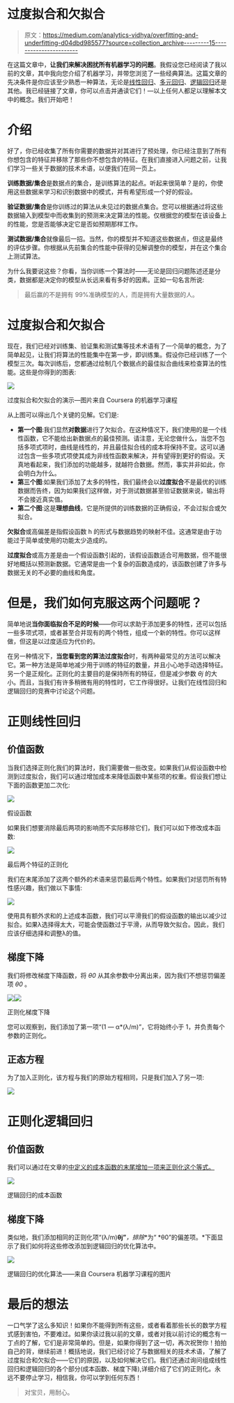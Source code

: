 # 过度拟合和欠拟合

> 原文：<https://medium.com/analytics-vidhya/overfitting-and-underfitting-d04dbd985577?source=collection_archive---------15----------------------->

在这篇文章中，**让我们来解决困扰所有机器学习的问题**。我假设您已经阅读了我以前的文章，其中我向您介绍了机器学习，并带您浏览了一些经典算法。这篇文章的先决条件是你应该至少熟悉一种算法，无论是[线性回归](https://hemanth-kotagiri43.medium.com/introduction-to-machine-learning-30a50cdec18e)、[多元回归](/mlearning-ai/at-what-price-should-you-sell-your-home-multivariate-linear-regression-a6824ec172b1)、[逻辑回归](https://hemanth-kotagiri43.medium.com/lets-learn-the-fundamentals-of-classifying-cancer-logistic-regression-20a1dd24e570)还是其他。我已经链接了文章，你可以点击并通读它们！—以上任何人都足以理解本文中的概念。我们开始吧！

# 介绍

好了，你已经收集了所有你需要的数据并对其进行了预处理，你已经注意到了所有你想包含的特征并移除了那些你不想包含的特征。在我们直接进入问题之前，让我们学习一些关于数据的技术术语，以便我们在同一页上。

**训练数据/集合**是数据点的集合，是训练算法的起点。听起来很简单？是的，你使用这些数据来学习和识别数据中的模式，并有希望形成一个好的假设。

**验证数据/集合**是你训练过的算法从未见过的数据点集合。您可以根据通过将这些数据输入到模型中而收集到的预测来决定算法的性能。仅根据您的模型在该设备上的性能，您是否能够决定它是否如预期那样工作。

**测试数据/集合**就像最后一招。当然，你的模型并不知道这些数据点，但这是最终的评估步骤。你根据从先前集合的性能中获得的见解调整你的模型，并在这个集合上测试算法。

为什么我要说这些？你看，当你训练一个算法时——无论是回归问题陈述还是分类，数据都是决定你的模型从长远来看有多好的因素。正如一句名言所说:

> 最后赢的不是拥有 99%准确模型的人，而是拥有大量数据的人。

# 过度拟合和欠拟合

现在，我们已经对训练集、验证集和测试集等技术术语有了一个简单的概念，为了简单起见，让我们将算法的性能集中在第一步，即训练集。假设你已经训练了一个模型三次。每次训练后，您都通过绘制几个数据点的最佳拟合曲线来检查算法的性能。这些是你得到的图表:

![](img/2688d0085a4431f20c10960d9fdf8d79.png)

过度拟合和欠拟合的演示—图片来自 Coursera 的机器学习课程

从上图可以得出几个关键的见解。它们是:

*   **第一个图**:我们显然**对数据**进行了欠拟合。在这种情况下，我们使用的是一个线性函数，它不能给出新数据点的最佳预测。请注意，无论您做什么，当您不包括多项式项时，曲线是线性的，并且最佳拟合线的成本将保持不变。这可以通过包含一些多项式项使其成为非线性函数来解决，并有望得到更好的假设。天真地看起来，我们添加的功能越多，就越符合数据。然而，事实并非如此，你会明白为什么。
*   **第三个图**:如果我们添加了太多的特性，我们最终会以**过度拟合**不是最优的训练数据而告终，因为如果我们这样做，对于测试数据甚至验证数据来说，输出将不会接近真实值。
*   **第二个图**:这是**理想曲线**，它是所提供的训练数据的正确假设，不会过拟合或欠拟合。

**欠拟合**或高偏差是指假设函数 h 的形式与数据趋势的映射不佳。这通常是由于功能过于简单或使用的功能太少造成的。

**过度拟合**或高方差是由一个假设函数引起的，该假设函数适合可用数据，但不能很好地概括以预测新数据。它通常是由一个复杂的函数造成的，该函数创建了许多与数据无关的不必要的曲线和角度。

# 但是，我们如何克服这两个问题呢？

简单地说**当你面临拟合不足的时候**——你可以求助于添加更多的特性，还可以包括一些多项式项，或者甚至合并现有的两个特性，组成一个新的特性。你可以这样做，但这是以过度适应为代价的。

在另一种情况下，**当您看到您的算法过度拟合**时，有两种最常见的方法可以解决它。第一种方法是简单地减少用于训练的特征的数量，并且小心地手动选择特征。另一个是正规化。正则化的主要目的是保持所有的特征，但是减少参数 *θj* 的大小。而且，当我们有许多稍微有用的特性时，它工作得很好。让我们在线性回归和逻辑回归的竞赛中讨论这个问题。

# 正则线性回归

## 价值函数

当我们选择正则化我们的算法时，我们需要做一些改变。如果我们从假设函数中检测到过度拟合，我们可以通过增加成本来降低函数中某些项的权重。假设我们想让下面的函数更加二次化:

![](img/511c348c088156c50668750f80f4fdec.png)

假设函数

如果我们想要消除最后两项的影响而不实际移除它们，我们可以如下修改成本函数:

![](img/af05d1d0f3b1b74ba40d27f718468de6.png)

最后两个特征的正则化

我们在末尾添加了这两个额外的术语来惩罚最后两个特性。如果我们对惩罚所有特性感兴趣，我们做以下事情:

![](img/52a41393d5023061b1b8504f839eecaa.png)

使用具有额外求和的上述成本函数，我们可以平滑我们的假设函数的输出以减少过拟合。如果λ选择得太大，可能会使函数过于平滑，从而导致欠拟合。因此，我们应该仔细选择和调整λ的值。

## 梯度下降

我们将修改梯度下降函数，将 *θ0* 从其余参数中分离出来，因为我们不想惩罚偏差项 *θ0* 。

![](img/6b2ef0a17b61c01d4d66ebe8560cc149.png)![](img/ea5aa465f7b112850369af3b8998475d.png)

正则化梯度下降

您可以观察到，我们添加了第一项“(1 — α*(λ/m)”，它将始终小于 1，并负责每个参数的正则化。

## 正态方程

为了加入正则化，该方程与我们的原始方程相同，只是我们加入了另一项:

![](img/3a36ef201ebbd6d1e362ae2a35d7d4ad.png)

# 正则化逻辑回归

## 价值函数

我们可以通过在文章的[中定义的成本函数的末尾增加一项来正则化这个等式。](https://hemanth-kotagiri43.medium.com/lets-learn-the-fundamentals-of-classifying-cancer-logistic-regression-20a1dd24e570)

![](img/a6091dc2ddbce2473da372b1c160147f.png)

逻辑回归的成本函数

## 梯度下降

类似地，我们添加相同的正则化项“(λ/m)**θj”***，排除**为“ *θ0”的偏差项。*下面显示了我们如何将这些修改添加到逻辑回归的优化算法中。

![](img/1ec70737c6692b6c43397ddefea75556.png)

逻辑回归的优化算法——来自 Coursera 机器学习课程的图片

# 最后的想法

一口气学了这么多知识！如果你不能得到所有这些，或者看着那些长长的数学方程式感到害怕，不要难过。如果你读过我以前的文章，或者对我以前讨论的概念有一丁点的了解，它们是非常简单的。但是，如果你得到了这一切，再次祝贺你！拍拍自己的背，继续前进！概括地说，我们已经讨论了与数据相关的技术术语，了解了过度拟合和欠拟合——它们的原因，以及如何解决它们。我们还通过询问组成线性回归和逻辑回归的各个部分(成本函数、梯度下降),详细介绍了它们的正则化。永远不要停止学习，相信我，你可以学到任何东西！

> 对宝贝，用耐心。